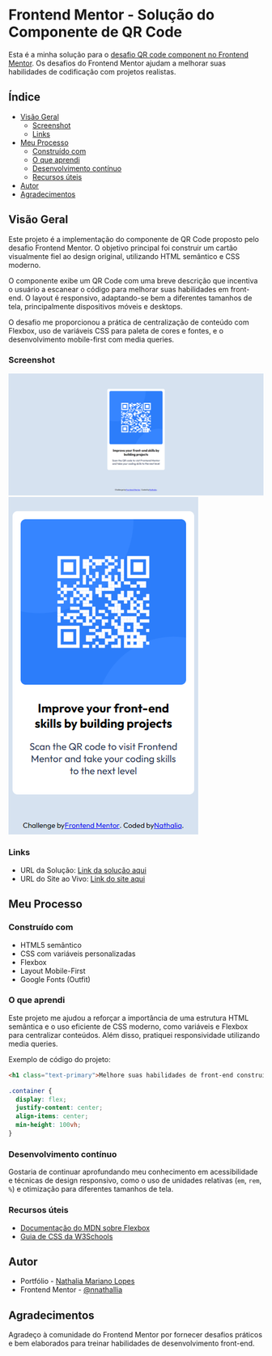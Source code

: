 # Frontend Mentor - Solução do Componente de QR Code

Esta é a minha solução para o [desafio QR code component no Frontend Mentor](https://www.frontendmentor.io/challenges/qr-code-component-iux_sIO_H). Os desafios do Frontend Mentor ajudam a melhorar suas habilidades de codificação com projetos realistas.

## Índice

- [Visão Geral](#visão-geral)
  - [Screenshot](#screenshot)
  - [Links](#links)
- [Meu Processo](#meu-processo)
  - [Construído com](#construído-com)
  - [O que aprendi](#o-que-aprendi)
  - [Desenvolvimento contínuo](#desenvolvimento-contínuo)
  - [Recursos úteis](#recursos-úteis)
- [Autor](#autor)
- [Agradecimentos](#agradecimentos)

## Visão Geral

Este projeto é a implementação do componente de QR Code proposto pelo desafio Frontend Mentor. O objetivo principal foi construir um cartão visualmente fiel ao design original, utilizando HTML semântico e CSS moderno.

O componente exibe um QR Code com uma breve descrição que incentiva o usuário a escanear o código para melhorar suas habilidades em front-end. O layout é responsivo, adaptando-se bem a diferentes tamanhos de tela, principalmente dispositivos móveis e desktops.

O desafio me proporcionou a prática de centralização de conteúdo com Flexbox, uso de variáveis CSS para paleta de cores e fontes, e o desenvolvimento mobile-first com media queries.

### Screenshot

![Screenshot do projeto](/assets/images/screencapture-qr-code.png)
![Screenshot do projeto](/assets/images/screencapture-qr-code-mobile.png)
### Links

- URL da Solução: [Link da solução aqui](https://github.com/nnathalia/QR-Code-Card)
- URL do Site ao Vivo: [Link do site aqui](https://nnathalia.github.io/QR-Code-Card/)

## Meu Processo

### Construído com

- HTML5 semântico
- CSS com variáveis personalizadas
- Flexbox
- Layout Mobile-First
- Google Fonts (Outfit)

### O que aprendi

Este projeto me ajudou a reforçar a importância de uma estrutura HTML semântica e o uso eficiente de CSS moderno, como variáveis e Flexbox para centralizar conteúdos. Além disso, pratiquei responsividade utilizando media queries.

Exemplo de código do projeto:

```html
<h1 class="text-primary">Melhore suas habilidades de front-end construindo projetos</h1>
```

```css
.container {
  display: flex;
  justify-content: center;
  align-items: center;
  min-height: 100vh;
}
```

### Desenvolvimento contínuo

Gostaria de continuar aprofundando meu conhecimento em acessibilidade e técnicas de design responsivo, como o uso de unidades relativas (`em`, `rem`, `%`) e otimização para diferentes tamanhos de tela.

### Recursos úteis

- [Documentação do MDN sobre Flexbox](https://developer.mozilla.org/pt-BR/docs/Web/CSS/CSS_Flexible_Box_Layout/Basic_Concepts_of_Flexbox)
- [Guia de CSS da W3Schools](https://www.w3schools.com/css/)

## Autor

- Portfólio - [Nathalia Mariano Lopes](https://www.linkedin.com/in/nnathallia/)
- Frontend Mentor - [@nnathallia](https://www.frontendmentor.io/profile/nnathalia)

## Agradecimentos

Agradeço à comunidade do Frontend Mentor por fornecer desafios práticos e bem elaborados para treinar habilidades de desenvolvimento front-end.
